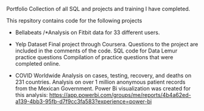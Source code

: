 
Portfolio
Collection of all SQL and  projects and training I have completed.

This repsitory contains code for the following projects

* Bellabeats
  /*Analysis on Fitbit data for 33 different users.

* Yelp Dataset
  Final project through Coursera. Questions to the project are included in the comments of the code.
  SQL code for Data Lemur practice questions
  Compilation of practice questions that were completed online.

* COVID Worldwide
  Analysis on cases, testing, recovery, and deaths on 231 countries.
  Analysis on over 1 million anonymous patient records from the Mexican Government.
  Power Bi visualization was created for this analysis: https://app.powerbi.com/groups/me/reports/4b4a62ed-a139-4bb3-95fb-d7f9cc3fa583?experience=power-bi
